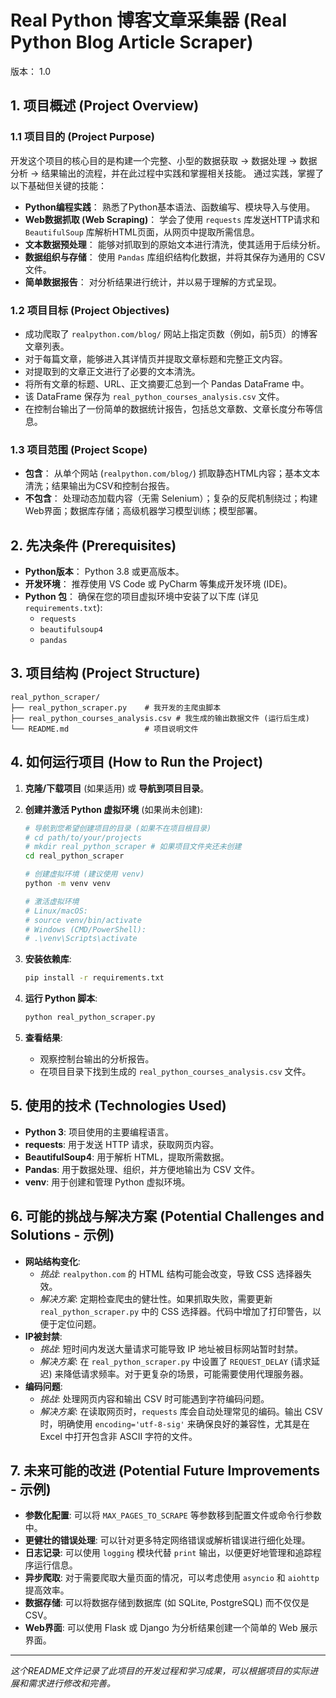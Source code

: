 # Real Python 博客文章采集器 (Real Python Blog Article Scraper)

版本： 1.0

## 1. 项目概述 (Project Overview)

### 1.1 项目目的 (Project Purpose)
开发这个项目的核心目的是构建一个完整、小型的数据获取 -> 数据处理 -> 数据分析 -> 结果输出的流程，并在此过程中实践和掌握相关技能。
通过实践，掌握了以下基础但关键的技能：

*   **Python编程实践**： 熟悉了Python基本语法、函数编写、模块导入与使用。
*   **Web数据抓取 (Web Scraping)**： 学会了使用 `requests` 库发送HTTP请求和 `BeautifulSoup` 库解析HTML页面，从网页中提取所需信息。
*   **文本数据预处理**： 能够对抓取到的原始文本进行清洗，使其适用于后续分析。
*   **数据组织与存储**： 使用 `Pandas` 库组织结构化数据，并将其保存为通用的 CSV 文件。
*   **简单数据报告**： 对分析结果进行统计，并以易于理解的方式呈现。

### 1.2 项目目标 (Project Objectives)

*   成功爬取了 `realpython.com/blog/` 网站上指定页数（例如，前5页）的博客文章列表。
*   对于每篇文章，能够进入其详情页并提取文章标题和完整正文内容。
*   对提取到的文章正文进行了必要的文本清洗。
*   将所有文章的标题、URL、正文摘要汇总到一个 Pandas DataFrame 中。
*   该 DataFrame 保存为 `real_python_courses_analysis.csv` 文件。
*   在控制台输出了一份简单的数据统计报告，包括总文章数、文章长度分布等信息。

### 1.3 项目范围 (Project Scope)

*   **包含**： 从单个网站 (`realpython.com/blog/`) 抓取静态HTML内容；基本文本清洗；结果输出为CSV和控制台报告。
*   **不包含**： 处理动态加载内容（无需 Selenium）；复杂的反爬机制绕过；构建Web界面；数据库存储；高级机器学习模型训练；模型部署。

## 2. 先决条件 (Prerequisites)

*   **Python版本**： Python 3.8 或更高版本。
*   **开发环境**： 推荐使用 VS Code 或 PyCharm 等集成开发环境 (IDE)。
*   **Python 包**： 确保在您的项目虚拟环境中安装了以下库 (详见 `requirements.txt`):
    *   `requests`
    *   `beautifulsoup4`
    *   `pandas`

## 3. 项目结构 (Project Structure)

```
real_python_scraper/
├── real_python_scraper.py    # 我开发的主爬虫脚本
├── real_python_courses_analysis.csv # 我生成的输出数据文件 (运行后生成)
└── README.md                 # 项目说明文件
```

## 4. 如何运行项目 (How to Run the Project)

1.  **克隆/下载项目** (如果适用) 或 **导航到项目目录**。
2.  **创建并激活 Python 虚拟环境** (如果尚未创建):
    ```bash
    # 导航到您希望创建项目的目录 (如果不在项目根目录)
    # cd path/to/your/projects
    # mkdir real_python_scraper # 如果项目文件夹还未创建
    cd real_python_scraper

    # 创建虚拟环境 (建议使用 venv)
    python -m venv venv

    # 激活虚拟环境
    # Linux/macOS:
    # source venv/bin/activate
    # Windows (CMD/PowerShell):
    # .\venv\Scripts\activate
    ```
3.  **安装依赖库**:
    ```bash
    pip install -r requirements.txt
    ```

5.  **运行 Python 脚本**:
    ```bash
    python real_python_scraper.py
    ```
6.  **查看结果**:
    *   观察控制台输出的分析报告。
    *   在项目目录下找到生成的 `real_python_courses_analysis.csv` 文件。

## 5. 使用的技术 (Technologies Used)

*   **Python 3**: 项目使用的主要编程语言。
*   **requests**: 用于发送 HTTP 请求，获取网页内容。
*   **BeautifulSoup4**: 用于解析 HTML，提取所需数据。
*   **Pandas**: 用于数据处理、组织，并方便地输出为 CSV 文件。
*   **venv**: 用于创建和管理 Python 虚拟环境。

## 6. 可能的挑战与解决方案 (Potential Challenges and Solutions - 示例)

*   **网站结构变化**: 
    *   *挑战*: `realpython.com` 的 HTML 结构可能会改变，导致 CSS 选择器失效。
    *   *解决方案*: 定期检查爬虫的健壮性。如果抓取失败，需要更新 `real_python_scraper.py` 中的 CSS 选择器。代码中增加了打印警告，以便于定位问题。
*   **IP被封禁**: 
    *   *挑战*: 短时间内发送大量请求可能导致 IP 地址被目标网站暂时封禁。
    *   *解决方案*: 在 `real_python_scraper.py` 中设置了 `REQUEST_DELAY` (请求延迟) 来降低请求频率。对于更复杂的场景，可能需要使用代理服务器。
*   **编码问题**: 
    *   *挑战*: 处理网页内容和输出 CSV 时可能遇到字符编码问题。
    *   *解决方案*: 在读取网页时，`requests` 库会自动处理常见的编码。输出 CSV 时，明确使用 `encoding='utf-8-sig'` 来确保良好的兼容性，尤其是在 Excel 中打开包含非 ASCII 字符的文件。

## 7. 未来可能的改进 (Potential Future Improvements - 示例)

*   **参数化配置**: 可以将 `MAX_PAGES_TO_SCRAPE` 等参数移到配置文件或命令行参数中。
*   **更健壮的错误处理**: 可以针对更多特定网络错误或解析错误进行细化处理。
*   **日志记录**: 可以使用 `logging` 模块代替 `print` 输出，以便更好地管理和追踪程序运行信息。
*   **异步爬取**: 对于需要爬取大量页面的情况，可以考虑使用 `asyncio` 和 `aiohttp` 提高效率。
*   **数据存储**: 可以将数据存储到数据库 (如 SQLite, PostgreSQL) 而不仅仅是 CSV。
*   **Web界面**: 可以使用 Flask 或 Django 为分析结果创建一个简单的 Web 展示界面。

---

*这个README文件记录了此项目的开发过程和学习成果，可以根据项目的实际进展和需求进行修改和完善。* 